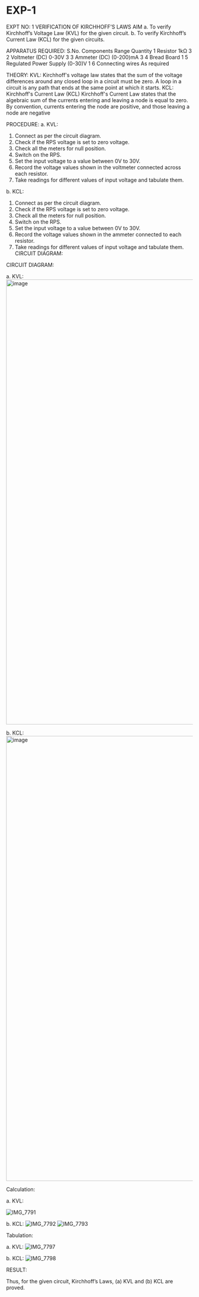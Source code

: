 # EXP-1
EXPT NO: 1	VERIFICATION OF KIRCHHOFF’S LAWS
AIM
a.   To verify Kirchhoff’s Voltage Law (KVL) for the given circuit. 
b.   To verify Kirchhoff’s Current Law (KCL) for the given circuits.

APPARATUS REQUIRED:
S.No.	Components	Range	Quantity
1	Resistor	1kΩ	3
2	Voltmeter (DC)	0-30V	3
3	Ammeter (DC)	(0-200)mA	3
4	Bread Board		1
5	Regulated Power Supply	(0-30)V	1
6	Connecting wires		As required

THEORY:
KVL: Kirchhoff's voltage law states that the sum of the voltage differences around any closed loop in a circuit must be zero. A loop in a circuit is any path that ends at the same point at which it starts.
KCL:
Kirchhoff's Current Law (KCL) Kirchhoff's Current Law states that the algebraic sum of the currents entering and leaving a node is equal to zero. By convention, currents entering the node are positive, and those leaving a node are negative


PROCEDURE:
a.   KVL:
1.   Connect as per the circuit diagram.
2.   Check if the RPS voltage is set to zero voltage.
3.   Check all the meters for null position.
4.   Switch on the RPS.
5.   Set the input voltage to a value between 0V to 30V.
6.   Record the voltage values shown in the voltmeter connected across each resistor.
7.   Take readings for different values of input voltage and tabulate them.


b.  KCL:
1.   Connect as per the circuit diagram.
2.   Check if the RPS voltage is set to zero voltage.
3.   Check all the meters for null position.
4.   Switch on the RPS.
5.   Set the input voltage to a value between 0V to 30V.
6.   Record the voltage values shown in the ammeter connected to each resistor.
7.   Take readings for different values of input voltage and tabulate them. 
CIRCUIT DIAGRAM:

CIRCUIT DIAGRAM:


a.   KVL:
 <img width="1920" height="1200" alt="image" src="https://github.com/user-attachments/assets/c0f7fdd5-ccc0-4ed3-bb7e-fcc8d482760a" />


b.  KCL:
 <img width="1920" height="1200" alt="image" src="https://github.com/user-attachments/assets/bbc63532-cfd3-458c-8a44-734dcec1cadd" />


Calculation:

a.   KVL:
 
![IMG_7791](https://github.com/user-attachments/assets/6ed7a849-5150-4b36-860e-0dd821f8a983)


b.  KCL:
![IMG_7792](https://github.com/user-attachments/assets/119995f2-5510-426c-a3f9-e2cf8aebebe4)
![IMG_7793](https://github.com/user-attachments/assets/eaad47d7-4266-4d4b-9d37-e614c66eff22)




Tabulation:

a.   KVL:
 ![IMG_7797](https://github.com/user-attachments/assets/67886252-165d-443a-bbdc-bffc7374e080)



b.  KCL:
![IMG_7798](https://github.com/user-attachments/assets/a94d31cf-2e3e-4ad6-99b9-865090e4d009)



RESULT:

Thus, for the given circuit, Kirchhoff’s Laws, (a) KVL and (b) KCL are proved.

